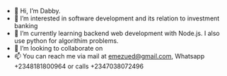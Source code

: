 - 👋 Hi, I’m Dabby.
- 👀 I’m interested in software development and its relation to investment banking
- 🌱 I’m currently learning backend web development with Node.js. I also use python for algorithim problems.
- 💞️ I’m looking to collaborate on 
- 📫 You can reach me via mail at emezued@gmail.com, Whatsapp +2348181800964 or calls +2347038072496
